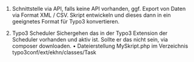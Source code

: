 1. Schnittstelle via API, falls keine API vorhanden, ggf. Export von Daten via Format XML / CSV. Skript entwickeln und dieses dann in ein geeignetes Format für Typo3 konvertieren. 

2. Typo3 Scheduler
Sichergehen das in der Typo3 Extension der Scheduler vorhanden und aktiv ist. Sollte er das 	nicht sein, via composer downloaden. 
    • Dateierstellung MySkript.php im Verzeichnis typo3conf/ext/ekhn/classes/Task
